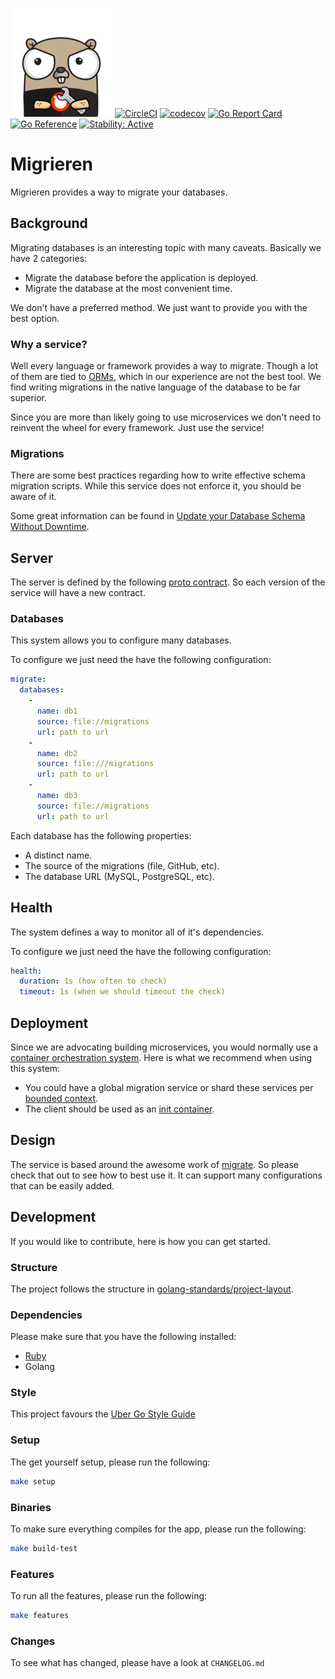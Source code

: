 ![Gopher](assets/gopher.png)
[![CircleCI](https://circleci.com/gh/alexfalkowski/migrieren.svg?style=shield)](https://circleci.com/gh/alexfalkowski/migrieren)
[![codecov](https://codecov.io/gh/alexfalkowski/migrieren/graph/badge.svg?token=R2OD8WIKD0)](https://codecov.io/gh/alexfalkowski/migrieren)
[![Go Report Card](https://goreportcard.com/badge/github.com/alexfalkowski/migrieren)](https://goreportcard.com/report/github.com/alexfalkowski/migrieren)
[![Go Reference](https://pkg.go.dev/badge/github.com/alexfalkowski/migrieren.svg)](https://pkg.go.dev/github.com/alexfalkowski/migrieren)
[![Stability: Active](https://masterminds.github.io/stability/active.svg)](https://masterminds.github.io/stability/active.html)

# Migrieren

Migrieren provides a way to migrate your databases.

## Background

Migrating databases is an interesting topic with many caveats. Basically we have 2 categories:
- Migrate the database before the application is deployed.
- Migrate the database at the most convenient time.

We don't have a preferred method. We just want to provide you with the best option.

### Why a service?

Well every language or framework provides a way to migrate. Though a lot of them are tied to [ORMs](https://en.wikipedia.org/wiki/Object%E2%80%93relational_mapping), which in our experience are not the best tool. We find writing migrations in the native language of the database to be far superior.

Since you are more than likely going to use microservices we don't need to reinvent the wheel for every framework. Just use the service!

### Migrations

There are some best practices regarding how to write effective schema migration scripts. While this service does not enforce it, you should be aware of it.

Some great information can be found in [Update your Database Schema Without Downtime](https://thorben-janssen.com/update-database-schema-without-downtime/).

## Server

The server is defined by the following [proto contract](api/migrieren/v1/service.proto). So each version of the service will have a new contract.

### Databases

This system allows you to configure many databases.

To configure we just need the have the following configuration:

```yaml
migrate:
  databases:
    -
      name: db1
      source: file://migrations
      url: path to url
    -
      name: db2
      source: file:///migrations
      url: path to url
    -
      name: db3
      source: file://migrations
      url: path to url
```

Each database has the following properties:
- A distinct name.
- The source of the migrations (file, GitHub, etc).
- The database URL (MySQL, PostgreSQL, etc).

## Health

The system defines a way to monitor all of it's dependencies.

To configure we just need the have the following configuration:

```yaml
health:
  duration: 1s (how often to check)
  timeout: 1s (when we should timeout the check)
```

## Deployment

Since we are advocating building microservices, you would normally use a [container orchestration system](https://newrelic.com/blog/best-practices/container-orchestration-explained). Here is what we recommend when using this system:
- You could have a global migration service or shard these services per [bounded context](https://martinfowler.com/bliki/BoundedContext.html).
- The client should be used as an [init container](https://kubernetes.io/docs/concepts/workloads/pods/init-containers/).

## Design

The service is based around the awesome work of [migrate](https://github.com/golang-migrate/migrate). So please check that out to see how to best use it. It can support many configurations that can be easily added.

## Development

If you would like to contribute, here is how you can get started.

### Structure

The project follows the structure in [golang-standards/project-layout](https://github.com/golang-standards/project-layout).

### Dependencies

Please make sure that you have the following installed:
- [Ruby](.ruby-version)
- Golang

### Style

This project favours the [Uber Go Style Guide](https://github.com/uber-go/guide/blob/master/style.md)

### Setup

The get yourself setup, please run the following:

```sh
make setup
```

### Binaries

To make sure everything compiles for the app, please run the following:

```sh
make build-test
```

### Features

To run all the features, please run the following:

```sh
make features
```

### Changes

To see what has changed, please have a look at `CHANGELOG.md`
